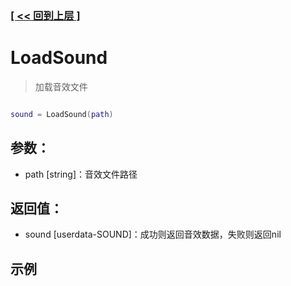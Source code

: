 ### [[ << 回到上层 ]](index.md)

# LoadSound

> 加载音效文件

```lua

sound = LoadSound(path)

```

## 参数：

+ path [string]：音效文件路径

## 返回值：

+ sound [userdata-SOUND]：成功则返回音效数据，失败则返回nil

## 示例

```lua

```